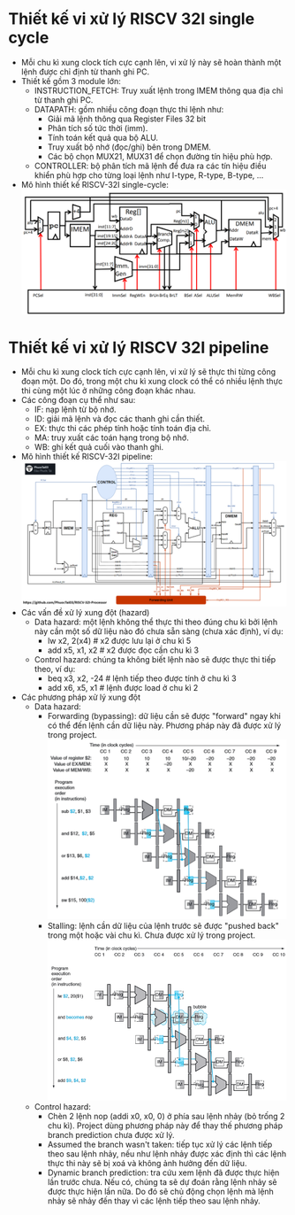 # Thiết kế vi xử lý RISCV 32I single cycle
- Mỗi chu kì xung clock tích cực cạnh lên, vi xử lý này sẽ hoàn thành một lệnh được chỉ định từ thanh ghi PC.
- Thiết kế gồm 3 module lớn:
    - INSTRUCTION_FETCH: Truy xuất lệnh trong IMEM thông qua địa chỉ từ thanh ghi PC.
    - DATAPATH: gồm nhiều công đoạn thực thi lệnh như:
        - Giải mã lệnh thông qua Register Files 32 bit
        - Phân tích số tức thời (imm).
        - Tính toán kết quả qua bộ ALU.
        - Truy xuất bộ nhớ (đọc/ghi) bên trong DMEM.
        - Các bộ chọn MUX21, MUX31 để chọn đường tín hiệu phù hợp.
    - CONTROLLER: bộ phân tích mã lệnh để đưa ra các tín hiệu điều khiển phù hợp cho từng loại lệnh như I-type, R-type, B-type, ...
- Mô hình thiết kế RISCV-32I single-cycle:
![github](https://github.com/PhuocTai03/RISCV-32I-Processor/blob/main/media/singleCycle.png)
# Thiết kế vi xử lý RISCV 32I pipeline
- Mỗi chu kì xung clock tích cực cạnh lên, vi xử lý sẽ thực thi từng công đoạn một. Do đó, trong một chu kì xung clock có thể có nhiều lệnh thực thi cùng một lúc ở những công đoạn khác nhau.
- Các công đoạn cụ thể như sau:
    - IF: nạp lệnh từ bộ nhớ.
    - ID: giải mã lệnh và đọc các thanh ghi cần thiết.
    - EX: thực thi các phép tính hoặc tính toán địa chỉ.
    - MA: truy xuất các toán hạng trong bộ nhớ.
    - WB: ghi kết quả cuối vào thanh ghi.
- Mô hình thiết kế RISCV-32I pipeline:
![github](https://github.com/PhuocTai03/RISCV-32I-Processor/blob/main/media/pipeline.png)
- Các vấn đề xử lý xung đột (hazard)
    - Data hazard: một lệnh không thể thực thi theo đúng chu kì bởi lệnh này cần một số dữ liệu nào đó chưa sẵn sàng (chưa xác định), ví dụ:
        - lw    x2, 2(x4)       # x2 được lưu lại ở chu kì 5
        - add   x5, x1, x2      # x2 được đọc cần chu kì 3
    - Control hazard: chúng ta không biết lệnh nào sẽ được thực thi tiếp theo, ví dụ:
        - beq   x3, x2, -24     # lệnh tiếp theo được tính ở chu kì 3
        - add   x6, x5, x1      # lệnh được load ở chu kì 2
- Các phương pháp xử lý xung đột
    - Data hazard:
        - Forwarding (bypassing): dữ liệu cần sẽ được "forward" ngay khi có thể đến lệnh cần dữ liệu này. Phương pháp này đã được xử lý trong project.
            ![github](https://github.com/PhuocTai03/RISCV-32I-Processor/blob/main/media/forwarding.png)
        - Stalling: lệnh cần dữ liệu của lệnh trước sẽ được "pushed back" trong một hoặc vài chu kì. Chưa được xử lý trong project.
            ![github](https://github.com/PhuocTai03/RISCV-32I-Processor/blob/main/media/stalling.png)
    - Control hazard:
        - Chèn 2 lệnh nop (addi x0, x0, 0) ở phía sau lệnh nhảy (bỏ trống 2 chu kì). Project dùng phương pháp này để thay thế phương pháp branch prediction chưa được xử lý.
        - Assumed the branch wasn't taken:  tiếp tục xử lý các lệnh tiếp theo sau lệnh nhảy, nếu như lệnh nhảy được xác định thì các lệnh thực thi này sẽ bị xoá và không ảnh hưởng đến dữ liệu.
        - Dynamic branch prediction: tra cứu xem lệnh đã được thực hiện lần trước chưa. Nếu có, chúng ta sẽ dự đoán rằng lệnh nhảy sẽ được thực hiện lần nữa. Do đó sẽ chủ động chọn lệnh mà lệnh nhảy sẽ nhảy đến thay vì các lệnh tiếp theo sau lệnh nhảy.


